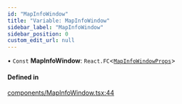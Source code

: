 ```yaml
---
id: "MapInfoWindow"
title: "Variable: MapInfoWindow"
sidebar_label: "MapInfoWindow"
sidebar_position: 0
custom_edit_url: null
---
```


• `Const` **MapInfoWindow**: `React.FC`<[`MapInfoWindowProps`](../interfaces/MapInfoWindowProps.md)\>

#### Defined in

[components/MapInfoWindow.tsx:44](https://github.com/JaeSeoKim/react-kakao-maps/blob/2648067/src/components/MapInfoWindow.tsx#L44)
